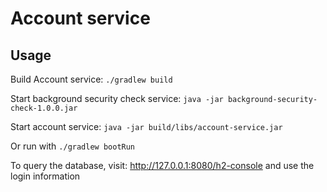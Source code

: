 # Account service

## Usage

Build Account service: `./gradlew build`

Start background security check service: 
`java -jar background-security-check-1.0.0.jar`

Start account service: `java -jar build/libs/account-service.jar`

Or run with 
`./gradlew bootRun`

To query the database, visit: http://127.0.0.1:8080/h2-console
and use the login information